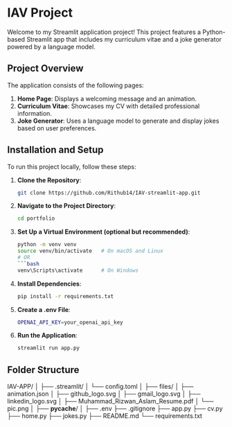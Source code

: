 # IAV Project

Welcome to my Streamlit application project! This project features a Python-based Streamlit app that includes my curriculum vitae and a joke generator powered by a language model.

## Project Overview

The application consists of the following pages:

1. **Home Page**: Displays a welcoming message and an animation.
2. **Curriculum Vitae**: Showcases my CV with detailed professional information.
3. **Joke Generator**: Uses a language model to generate and display jokes based on user preferences.

## Installation and Setup

To run this project locally, follow these steps:

1. **Clone the Repository**:
   ```bash
   git clone https://github.com/Rithub14/IAV-streamlit-app.git

2. **Navigate to the Project Directory**:
    ```bash
    cd portfolio

3. **Set Up a Virtual Environment (optional but recommended)**:
    ```bash
    python -m venv venv
    source venv/bin/activate   # On macOS and Linux
    # OR
    ```bash
    venv\Scripts\activate      # On Windows

4. **Install Dependencies**:
    ```bash
    pip install -r requirements.txt

5. **Create a .env File**:
    ```bash
    OPENAI_API_KEY=your_openai_api_key

6. **Run the Application**:
    ```bash
    streamlit run app.py

## Folder Structure

IAV-APP/
│
├── .streamlit/
│   └── config.toml
│
├── files/
│   ├── animation.json
│   ├── github_logo.svg
│   ├── gmail_logo.svg
│   ├── linkedin_logo.svg
│   ├── Muhammad_Rizwan_Aslam_Resume.pdf
│   └── pic.png
│
├── __pycache__/
│
├── .env
├── .gitignore
├── app.py
├── cv.py
├── home.py
├── jokes.py
├── README.md
└── requirements.txt